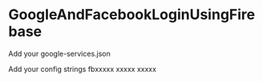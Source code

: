 # GoogleAndFacebookLoginUsingFirebase
 
Add your google-services.json

Add your config strings
    <string name="facebook_login_protocol_scheme" translatable="false">fbxxxxx</string>
    <string name="facebook_application_id" translatable="false">xxxxx</string>
    <string name="facebook_client_token">xxxxx</string>

